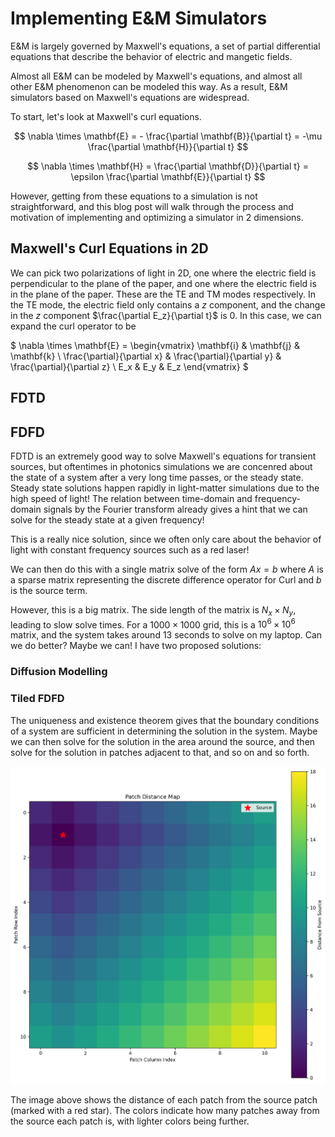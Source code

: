 # Implementing E&M Simulators

E&M is largely governed by Maxwell's equations, a set of partial differential equations that describe the behavior of electric and mangetic fields.

Almost all E&M can be modeled by Maxwell's equations, and almost all other E&M phenomenon can be modeled this way. As a result, E&M simulators based on Maxwell's equations are widespread.

To start, let's look at Maxwell's curl equations.

$$
\nabla \times \mathbf{E} = - \frac{\partial \mathbf{B}}{\partial t} = -\mu \frac{\partial \mathbf{H}}{\partial t}
$$

$$
\nabla \times \mathbf{H} = \frac{\partial \mathbf{D}}{\partial t} = \epsilon \frac{\partial \mathbf{E}}{\partial t}
$$

However, getting from these equations to a simulation is not straightforward, and this blog post will walk through the process and motivation of implementing and optimizing a simulator in 2 dimensions. 

## Maxwell's Curl Equations in 2D

We can pick two polarizations of light in 2D, one where the electric field is perpendicular to the plane of the paper, and one where the electric field is in the plane of the paper. These are the TE and TM modes respectively. In the TE mode, the electric field only contains a $z$ component, and the change in the $z$ component $\frac{\partial E_z}{\partial t}$ is 0. In this case, we can expand the curl operator to be

$
\nabla \times \mathbf{E} = \begin{vmatrix}
\mathbf{i} & \mathbf{j} & \mathbf{k} \\
\frac{\partial}{\partial x} & \frac{\partial}{\partial y} & \frac{\partial}{\partial z} \\
E_x & E_y & E_z
\end{vmatrix}
$

## FDTD

## FDFD

FDTD is an extremely good way to solve Maxwell's equations for transient sources, but oftentimes in photonics simulations we are concenred about the state of a system after a very long time passes, or the steady state. Steady state solutions happen rapidly in light-matter simulations due to the high speed of light! The relation between time-domain and frequency-domain signals by the Fourier transform already gives a hint that we can solve for the steady state at a given frequency!

This is a really nice solution, since we often only care about the behavior of light with constant frequency sources such as a red laser!

We can then do this with a single matrix solve of the form $Ax = b$ where $A$ is a sparse matrix representing the discrete difference operator for Curl and $b$ is the source term.

However, this is a big matrix. The side length of the matrix is $N_x \times N_y$, leading to slow solve times. For a $1000 \times 1000$ grid, this is a $10^6 \times 10^6$ matrix, and the system takes around 13 seconds to solve on my laptop. Can we do better? Maybe we can! I have two proposed solutions:

### Diffusion Modelling

### Tiled FDFD

The uniqueness and existence theorem gives that the boundary conditions of a system are sufficient in determining the solution in the system. Maybe we can then solve for the solution in the area around the source, and then solve for the solution in patches adjacent to that, and so on and so forth. 

![Patch distances visualization showing how far each patch is from the source](assets/patch_distances.png)

The image above shows the distance of each patch from the source patch (marked with a red star). The colors indicate how many patches away from the source each patch is, with lighter colors being further.
